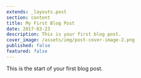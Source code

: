 ```yaml
---
extends: _layouts.post
section: content
title: My First Blog Post
date: 2017-03-23
description: This is your first blog post.
cover_image: /assets/img/post-cover-image-2.png
published: false
featured: false
---
```


This is the start of your first blog post.
